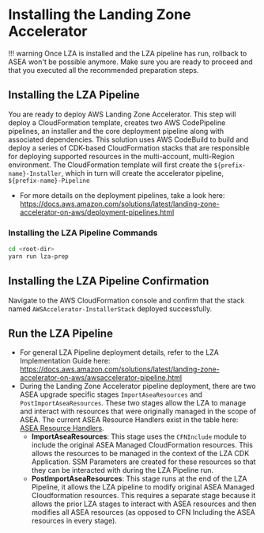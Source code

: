 
# Installing the Landing Zone Accelerator

!!! warning
    Once LZA is installed and the LZA pipeline has run, rollback to ASEA won't be possible anymore. Make sure you are ready to proceed and that you executed all the recommended preparation steps.

## Installing the LZA Pipeline

You are ready to deploy AWS Landing Zone Accelerator. This step will deploy a CloudFormation template, creates two AWS CodePipeline pipelines, an installer and the core deployment pipeline along with associated dependencies. This solution uses AWS CodeBuild to build and deploy a series of CDK-based CloudFormation stacks that are responsible for deploying supported resources in the multi-account, multi-Region environment. The CloudFormation template will first create the `${prefix-name}-Installer`, which in turn will create the accelerator pipeline, `${prefix-name}-Pipeline`

- For more details on the deployment pipelines, take a look here:
  <https://docs.aws.amazon.com/solutions/latest/landing-zone-accelerator-on-aws/deployment-pipelines.html>

### Installing the LZA Pipeline Commands

```bash
cd <root-dir>
yarn run lza-prep
```

## Installing the LZA Pipeline Confirmation

Navigate to the AWS CloudFormation console and confirm that the stack named `AWSAccelerator-InstallerStack` deployed successfully.

## Run the LZA Pipeline

- For general LZA Pipeline deployment details, refer to the LZA Implementation Guide here: <https://docs.aws.amazon.com/solutions/latest/landing-zone-accelerator-on-aws/awsaccelerator-pipeline.html>
- During the Landing Zone Accelerator pipeline deployment, there are two ASEA upgrade specific stages `ImportAseaResources` and `PostImportAseaResources`. These two stages allow the LZA to manage and interact with resources that were originally managed in the scope of ASEA. The current ASEA Resource Handlers exist in the table here: [ASEA Resource Handlers](../asea-resource-handlers.md).
    - **ImportAseaResources**: This stage uses the `CFNInclude` module to include the original ASEA Managed CloudFormation resources. This allows the resources to be managed in the context of the LZA CDK Application. SSM Parameters are created for these resources so that they can be interacted with during the LZA Pipeline run.
    - **PostImportAseaResources**: This stage runs at the end of the LZA Pipeline, it allows the LZA pipeline to modify original ASEA Managed Cloudformation resources. This requires a separate stage because it allows the prior LZA stages to interact with ASEA resources and then modifies all ASEA resources (as opposed to CFN Including the ASEA resources in every stage).
